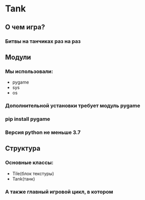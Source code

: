 # Tank

## О чем игра?

### Битвы на танчиках раз на раз

## Модули

### Мы использовали:
+ pygame
+ sys
+ os

### Дополнительной установки требует модуль pygame
### pip install pygame
### Версия python не меньше 3.7

## Структура

### Основные классы:

+ Tile(блок текстуры)
+ Tank(танк)
### А также главный игровой цикл, в котором 
